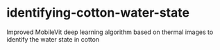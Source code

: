 # identifying-cotton-water-state
Improved MobileVit deep learning algorithm based on thermal images to identify the water state in cotton
